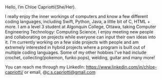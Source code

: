 Hello, I’m Chloe Capriotti(She/Her).

I really enjoy the inner workings of computers and know a few different coding languages, including Swift, Python, Java, a little bit of C, HTML + more. 
I am a level 3 student at Algonquin College, Ottawa, taking Computer Engineering Technology: Computing Science, I enjoy meeting new people and collaborating on projects while everyone can input their own ideas into it.
I'm currently working on a few side projects with people and am extremely interested in hybrid projects where a program is built out of multiple coding languages.
Some of my other hobbies I've had include crochet, collecting(pokemon, funko pops), welding, guitar and many more!

You can reach me through my LinkedIn: https://www.linkedin.com/in/chloe-capriotti/ or email, @c.s.capriotti@gmail.com
<!---
MellowSquish/MellowSquish is a ✨ special ✨ repository because its `README.md` (this file) appears on your GitHub profile.
You can click the Preview link to take a look at your changes.
--->
